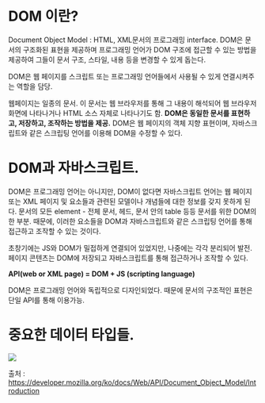 # DOM 이란?

Document Object Model : HTML, XML문서의 프로그래밍 interface.
DOM은 문서의 구조화된 표현을 제공하며 프로그래밍 언어가 DOM 구조에 접근할 수 있는 방법을 제공하여 그들이 문서 구조, 스타일, 내용 등을 변경할 수 있게 돕는다.

DOM은 웹 페이지를 스크립트 또는 프로그래밍 언어들에서 사용될 수 있게 연결시켜주는 역할을 담당.

웹페이지는 일종의 문서. 이 문서는 웹 브라우저를 통해 그 내용이 해석되어 웹 브라우저 화면에 나타나거나 HTML 소스 자체로 나타나기도 함.
**DOM은 동일한 문서를 표현하고, 저장하고, 조작하는 방법을 제공.**
DOM은 웹 페이지의 객체 지향 표현이며, 자바스크립트와 같은 스크립팅 언어를 이용해 DOM을 수정할 수 있다.

# DOM과 자바스크립트.

DOM은 프로그래밍 언어는 아니지만, DOM이 없다면 자바스크립트 언어는 웹 페이지 또는 XML 페이지 및 요소들과 관련된 모델이나 개념들에 대한 정보를 갖지 못하게 된다.
문서의 모든 element - 전체 문서, 헤드, 문서 안의 table 등등 문서를 위한 DOM의 한 부분.
때문에, 이러한 요소들을 DOM과 자바스크립트와 같은 스크립팅 언어를 통해 접근하고 조작할 수 있는 것이다.

초창기에는 JS와 DOM가 밀접하게 연결되어 있었지만, 나중에는 각각 분리되어 발전.
페이지 콘텐츠는 DOM에 저장되고 자바스크립트를 통해 접근하거나 조작할 수 있다.

**API(web or XML page) = DOM + JS (scripting language)**

DOM은 프로그래밍 언어와 독립적으로 디자인되었다. 때문에 문서의 구조적인 표현은 단일 API를 통해 이용가능.

# 중요한 데이터 타입들.

![](https://velog.velcdn.com/images/gustjq4146/post/6eb097e6-48fe-4747-82df-74bc72fa8eae/image.png)

출처 : https://developer.mozilla.org/ko/docs/Web/API/Document_Object_Model/Introduction
